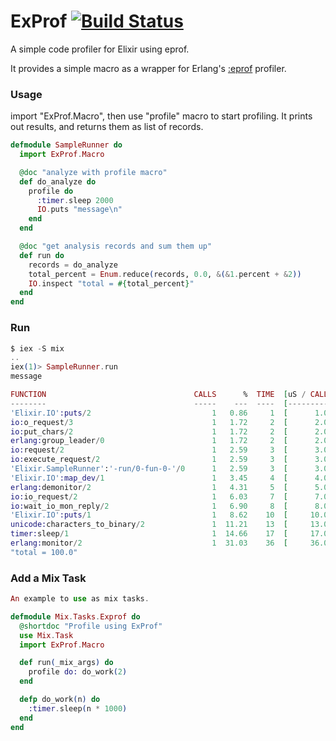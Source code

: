 # ExProf [![Build Status](https://secure.travis-ci.org/parroty/exprof.png?branch=master "Build Status")](http://travis-ci.org/parroty/exprof)
A simple code profiler for Elixir using eprof.

It provides a simple macro as a wrapper for Erlang's <a href="http://www.erlang.org/doc/man/eprof.html" target="_blank">:eprof</a> profiler.

### Usage
import "ExProf.Macro", then use "profile" macro to start profiling. It prints out results, and returns them as list of records.

```elixir
defmodule SampleRunner do
  import ExProf.Macro

  @doc "analyze with profile macro"
  def do_analyze do
    profile do
      :timer.sleep 2000
      IO.puts "message\n"
    end
  end

  @doc "get analysis records and sum them up"
  def run do
    records = do_analyze
    total_percent = Enum.reduce(records, 0.0, &(&1.percent + &2))
    IO.inspect "total = #{total_percent}"
  end
end
```

### Run

```elixir
$ iex -S mix
..
iex(1)> SampleRunner.run
message

FUNCTION                                 CALLS      %  TIME  [uS / CALLS]
--------                                 -----    ---  ----  [----------]
'Elixir.IO':puts/2                           1   0.86     1  [      1.00]
io:o_request/3                               1   1.72     2  [      2.00]
io:put_chars/2                               1   1.72     2  [      2.00]
erlang:group_leader/0                        1   1.72     2  [      2.00]
io:request/2                                 1   2.59     3  [      3.00]
io:execute_request/2                         1   2.59     3  [      3.00]
'Elixir.SampleRunner':'-run/0-fun-0-'/0      1   2.59     3  [      3.00]
'Elixir.IO':map_dev/1                        1   3.45     4  [      4.00]
erlang:demonitor/2                           1   4.31     5  [      5.00]
io:io_request/2                              1   6.03     7  [      7.00]
io:wait_io_mon_reply/2                       1   6.90     8  [      8.00]
'Elixir.IO':puts/1                           1   8.62    10  [     10.00]
unicode:characters_to_binary/2               1  11.21    13  [     13.00]
timer:sleep/1                                1  14.66    17  [     17.00]
erlang:monitor/2                             1  31.03    36  [     36.00]
"total = 100.0"
```

### Add a Mix Task

```elixir
An example to use as mix tasks.

defmodule Mix.Tasks.Exprof do
  @shortdoc "Profile using ExProf"
  use Mix.Task
  import ExProf.Macro

  def run(_mix_args) do
    profile do: do_work(2)
  end

  defp do_work(n) do
    :timer.sleep(n * 1000)
  end
end
```

